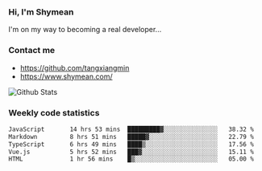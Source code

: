 ### Hi, I'm Shymean

I'm on my way to becoming a real developer...

### Contact me

- <https://github.com/tangxiangmin>
- <https://www.shymean.com/>

![Github Stats](https://github-readme-stats.vercel.app/api?username=tangxiangmin&show_icons=true&theme=dark)


###  Weekly code statistics

<!--START_SECTION:waka-->

```txt
JavaScript       14 hrs 53 mins  █████████▓░░░░░░░░░░░░░░░   38.32 %
Markdown         8 hrs 51 mins   █████▓░░░░░░░░░░░░░░░░░░░   22.79 %
TypeScript       6 hrs 49 mins   ████▒░░░░░░░░░░░░░░░░░░░░   17.56 %
Vue.js           5 hrs 52 mins   ███▓░░░░░░░░░░░░░░░░░░░░░   15.11 %
HTML             1 hr 56 mins    █▒░░░░░░░░░░░░░░░░░░░░░░░   05.00 %
```

<!--END_SECTION:waka-->